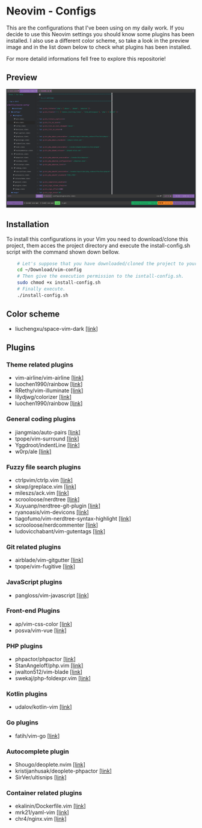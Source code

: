 # Neovim - Configs

This are the configurations that I've been using on my daily work. If you
decide to use this Neovim settings you should know some plugins has been
installed. I also use a different color scheme, so take a look in the preview
image and in the list down below to check what plugins has been installed.

For more detaild informations fell free to explore this repositorie!

## Preview

![alt_tag](image/vim-preview.png)

## Installation
To install this configurations in your Vim you need to download/clone this
project, them acces the project directory and execute the install-config.sh
script with the command shown down bellow.

```bash
	# Let's suppose that you have downloaded/cloned the project to your 'Download' folder.
	cd ~/Download/vim-config
	# Then give the execution permission to the isntall-config.sh.
	sudo chmod +x install-config.sh
	# Finally execute.
	./install-config.sh
```

## Color scheme
* liuchengxu/space-vim-dark [[link]](https://github.com/liuchengxu/space-vim-dark)

## Plugins

### Theme related plugins
* vim-airline/vim-airline [[link]](https://github.com/vim-airline/vim-airline)
* luochen1990/rainbow [[link]](https://github.com/luochen1990/rainbow)
* RRethy/vim-illuminate [[link]](https://github.com/RRethy/vim-illuminate)
* lilydjwg/colorizer [[link]](https://github.com/lilydjwg/colorizer)
* luochen1990/rainbow [[link]](https://github.com/luochen1990/rainbow)

### General coding plugins
* jiangmiao/auto-pairs [[link]](https://github.com/jiangmiao/auto-pairs)
* tpope/vim-surround [[link]](https://github.com/tpope/vim-surround)
* Yggdroot/indentLine [[link]](https://github.com/Yggdroot/indentLine)
* w0rp/ale [[link]](https://github.com/w0rp/ale)

### Fuzzy file search plugins
* ctrlpvim/ctrlp.vim [[link]](https://github.com/kien/ctrlp.vim)
* skwp/greplace.vim [[link]](https://github.com/skwp/greplace.vim)
* mileszs/ack.vim [[link]](https://github.com/mileszs/ack.vim)
* scrooloose/nerdtree [[link]](https://github.com/scrooloose/nerdtree)
* Xuyuanp/nerdtree-git-plugin [[link]](https://github.com/Xuyuanp/nerdtree-git-plugin)
* ryanoasis/vim-devicons [[link]](https://github.com/ryanoasis/vim-devicons)
* tiagofumo/vim-nerdtree-syntax-highlight [[link]](https://github.com/tiagofumo/vim-nerdtree-syntax-highlight)
* scrooloose/nerdcommenter [[link]](https://github.com/scrooloose/nerdcommenter)
* ludovicchabant/vim-gutentags [[link]](https://github.com/ludovicchabant/vim-gutentags)

### Git related plugins
* airblade/vim-gitgutter [[link]](https://github.com/airblade/vim-gitgutter)
* tpope/vim-fugitive [[link]](https://github.com/tpope/vim-fugitive)

### JavaScript plugins
* pangloss/vim-javascript [[link]](https://github.com/pangloss/vim-javascript)

### Front-end Plugins
* ap/vim-css-color [[link]](https://github.com/ap/vim-css-color)
* posva/vim-vue [[link]](https://github.com/posva/vim-vue)

### PHP plugins
* phpactor/phpactor [[link]](https://github.com/phpactor/phpactor)
* StanAngeloff/php.vim [[link]](https://github.com/StanAngeloff/php.vim)
* jwalton512/vim-blade [[link]](https://github.com/jwalton512/vim-blade)
* swekaj/php-foldexpr.vim [[link]](https://github.com/swekaj/php-foldexpr.vim)

### Kotlin plugins
* udalov/kotlin-vim [[link]](https://github.com/udalov/kotlin-vim)

### Go plugins
* fatih/vim-go [[link]](https://github.com/fatih/vim-go)

### Autocomplete plugin
* Shougo/deoplete.nvim [[link]](https://github.com/Shougo/deoplete.nvim)
* kristijanhusak/deoplete-phpactor [[link]](https://github.com/kristijanhusak/deoplete-phpactor)
* SirVer/ultisnips [[link]](https://github.com/SirVer/ultisnips)

### Container related plugins
* ekalinin/Dockerfile.vim [[link]](https://github.com/ekalinin/Dockerfile.vim)
* mrk21/yaml-vim [[link]](https://github.com/mrk21/yaml-vim)
* chr4/nginx.vim [[link]](https://github.com/chr4/nginx.vim)
